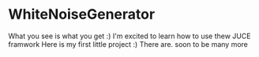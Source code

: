 # WhiteNoiseGenerator

What you see is what you get :)
I'm excited to learn how to use thew JUCE framwork 
Here is my first little project :) 
There are. soon to be many more
